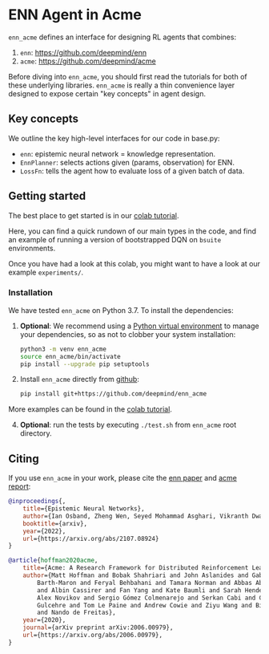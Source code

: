 # ENN Agent in Acme

`enn_acme` defines an interface for designing RL agents that combines:

1. `enn`: https://github.com/deepmind/enn
2. `acme`: https://github.com/deepmind/acme

Before diving into `enn_acme`, you should first read the tutorials for both of these underlying libraries.
`enn_acme` is really a thin convenience layer designed to expose certain "key concepts" in agent design.

## Key concepts

We outline the key high-level interfaces for our code in base.py:

-   `enn`: epistemic neural network = knowledge representation.
-   `EnnPlanner`: selects actions given (params, observation) for ENN.
-   `LossFn`: tells the agent how to evaluate loss of a given batch of data.


## Getting started

The best place to get started is in our [colab tutorial].

Here, you can find a quick rundown of our main types in the code, and find an example of running a version of bootstrapped DQN on `bsuite` environments.

Once you have had a look at this colab, you might want to have a look at our example `experiments/`.

### Installation

We have tested `enn_acme` on Python 3.7. To install the dependencies:

1.  **Optional**: We recommend using a
    [Python virtual environment](https://docs.python.org/3/tutorial/venv.html)
    to manage your dependencies, so as not to clobber your system installation:

    ```bash
    python3 -m venv enn_acme
    source enn_acme/bin/activate
    pip install --upgrade pip setuptools
    ```

2.  Install `enn_acme` directly from [github](https://github.com/deepmind/enn_acme):

    ```bash
    pip install git+https://github.com/deepmind/enn_acme
    ```

More examples can be found in the [colab tutorial].

4. **Optional**: run the tests by executing `./test.sh` from `enn_acme` root directory.

## Citing

If you use `enn_acme` in your work, please cite the [enn paper] and [acme report]:

```bibtex
@inproceedings{,
    title={Epistemic Neural Networks},
    author={Ian Osband, Zheng Wen, Seyed Mohammad Asghari, Vikranth Dwaracherla, Morteza Ibrahimi, Xiyuan Lu, Benjamin Van Roy},
    booktitle={arxiv},
    year={2022},
    url={https://arxiv.org/abs/2107.08924}
}
```

```bibtex
@article{hoffman2020acme,
    title={Acme: A Research Framework for Distributed Reinforcement Learning},
    author={Matt Hoffman and Bobak Shahriari and John Aslanides and Gabriel
        Barth-Maron and Feryal Behbahani and Tamara Norman and Abbas Abdolmaleki
        and Albin Cassirer and Fan Yang and Kate Baumli and Sarah Henderson and
        Alex Novikov and Sergio Gómez Colmenarejo and Serkan Cabi and Caglar
        Gulcehre and Tom Le Paine and Andrew Cowie and Ziyu Wang and Bilal Piot
        and Nando de Freitas},
    year={2020},
    journal={arXiv preprint arXiv:2006.00979},
    url={https://arxiv.org/abs/2006.00979},
}
```

[colab tutorial]: https://colab.research.google.com/github/deepmind/enn_acme/blob/master/enn_acme/tutorial.ipynb
[enn paper]: https://arxiv.org/abs/2107.08924
[acme report]: https://arxiv.org/abs/2006.00979
